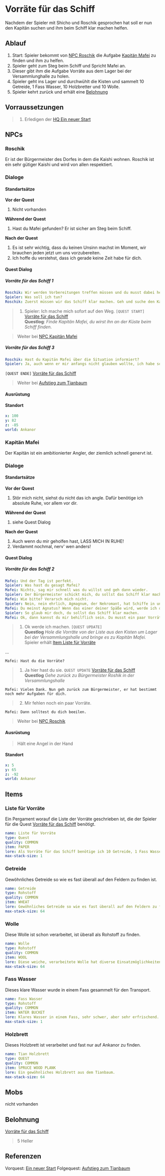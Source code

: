 # Vorräte für das Schiff

Nachdem der Spieler mit Shicho und Roschik gesprochen hat soll er nun den Kapitän suchen und ihm beim Schiff klar machen helfen.

## Ablauf

1. Start: Spieler bekommt von [NPC Roschik](#Roschik) die Aufgabe [Kapitän Mafei](#kapitän-mafei) zu finden und ihm zu helfen.
2. Spieler geht zum Steg beim Schiff und Spricht Mafei an.
3. Dieser gibt ihm die Aufgabe Vorräte aus dem Lager bei der Versammlunghalle zu holen.
4. Spieler geht ins Lager und durchwühlt die Kisten und sammelt 10 Getreide, 1 Fass Wasser, 10 Holzbretter und 10 Wolle.
5. Spieler kehrt zurück und erhält eine [Belohnung](#Belohnung)

## Vorraussetzungen

> 1. Erledigen der [HQ Ein neuer Start](../1-ein-neuer-start/README.md)

## NPCs

### Roschik

Er ist der Bürgermeister des Dorfes in dem die Kaishi wohnen. Roschik ist ein sehr gütiger Kaishi und wird von allen respektiert.

### Dialoge

#### Standartsätze  

**Vor der Quest**
1. Nicht vorhanden

**Während der Quest**  
1. Hast du Mafei gefunden? Er ist sicher am Steg beim Schiff.

**Nach der Quest**
1. Es ist sehr wichtig, dass du keinen Unsinn machst im Moment, wir brauchen jeden jetzt um uns vorzubereiten.
2. Ich hoffe du verstehst, dass ich gerade keine Zeit habe für dich.
    
#### Quest Dialog

##### Vorräte für das Schiff 1

```yml
Roschik: Wir werden Vorbereitungen treffen müssen und du musst dabei helfen.
Spieler: Was soll ich tun? 
Roschik: Zuerst müssen wir das Schiff klar machen. Geh und suche den Kapitän, er ist bestimmt an der Küste und angelt.
```
> 1. Spieler: Ich mache mich sofort auf den Weg. `[QUEST START]` [Vorräte für das Schiff](#vorräte-für-das-schiff)  
**Questlog**: *Finde Kapitän Mafei, du wirst ihn an der Küste beim Schiff finden.*

> Weiter bei [NPC Kapitän Mafei](#kapitän-mafei)

##### Vorräte für das Schiff 3

```yml
Roschik: Hast du Kapitän Mafei über die Situation informiert?
Spieler: Ja, auch wenn er mir anfangs nicht glauben wollte, ich habe sogar Vorräte für das Schiff besorgt.
```
`[QUEST ENDE]` [Vorräte für das Schiff](#vorräte-für-das-schiff)


> Weiter bei [Aufstieg zum Tianbaum](../3-aufstieg-zum-tianbaum/README.md)

#### Ausrüstung

#### Standort

```yml
x: 100
y: 82
z: -85
world: Ankanor
```

### Kapitän Mafei

Der Kapitän ist ein ambitionierter Angler, der ziemlich schnell genervt ist.

### Dialoge

#### Standartsätze  

**Vor der Quest**
1. Stör mich nicht, siehst du nicht das ich angle. Dafür benötige ich absolute Ruhe, vor allem vor dir.

**Während der Quest**  
1. siehe Quest Dialog

**Nach der Quest**
1. Auch wenn du mir geholfen hast, LASS MICH IN RUHE!
2. Verdammt nochmal, nerv' wen anders!
    
#### Quest Dialog 

##### Vorräte für das Schiff 2

```yml
Mafei: Und der Tag ist perfekt.
Spieler: Was hast du gesagt Mafei?
Mafei: Nichts, sag mir schnell was du willst und geh dann wieder. 
Spieler: Der Bürgermeister schickt mich, du sollst das Schiff klar machen. Irgendwas von Weltuntergang oder so.
Mafei: Wie bitte? Verarsch mich nicht. 
Spieler: Nein, nein ehrlich, Agmagnum, der Nekromant, hat Schiffe in unsere Richtung geschickt.
Mafei: Du meinst Agnatus? Wenn das einer deiner Späße wird, werde ich dich verprügeln.
Spieler: So glaub mir doch, du sollst das Schiff klar machen.
Mafei: Ok, dann kannst du mir behilflich sein. Du musst ein paar Vorräte für das Schiff zusammen suchen. Hier ist die Liste.
```

> 1. Ok werde ich machen. `[QUEST UPDATE]`  
**Questlog** *Hole die Vorräte von der Liste aus den Kisten um Lager bei der Versammlungshalle und bringe es zu Kapitän Mafei.*  
Spieler erhält [Item Liste für Vorräte](#liste-für-vorräte)

...

`Mafei: Hast du die Vorräte?`

> 1. Ja hier hast du sie. `QUEST UPDATE` [Vorräte für das Schiff](#vorräte-für-das-schiff)  
**Questlog** *Gehe zurück zu Bürgermeister Roshik in der Versammlungshalle*  

`Mafei: Vielen Dank. Nun geh zurück zum Bürgermeister, er hat bestimmt noch mehr Aufgaben für dich.`

> 2. Mir fehlen noch ein paar Vorräte.

`Mafei: Dann solltest du dich beeilen.`

> Weiter bei [NPC Roschik](#vorräte-für-das-schiff-3)

#### Ausrüstung

> Hält eine Angel in der Hand

#### Standort

```yml
x: 5
y: 65
z: -92
world: Ankanor
```

## Items

### Liste für Vorräte

Ein Pergament worauf die Liste der Vorräte geschrieben ist, die der Spieler für die Quest [Vorräte für das Schiff](#vorräte-für-das-schiff) benötigt.

```yml
name: Liste für Vorräte
type: Quest
quality: COMMON
item: PAPER
lore: Als Vorräte für das Schiff benötige ich 10 Getreide, 1 Fass Wasser, 10 Holzbretter und 10 Wolle. Gezeichnet Kapitän Mafei
max-stack-size: 1
```

### Getreide

Gewöhnliches Getreide so wie es fast überall auf den Feldern zu finden ist.

```yml
name: Getreide
type: Rohstoff
quality: COMMON
item: WHEAT
lore: Gewöhnliches Getreide so wie es fast überall auf den Feldern zu finden ist.
max-stack-size: 64
```

### Wolle

Diese Wolle ist schon verarbeitet, ist überall als Rohstoff zu finden.

```yml
name: Wolle
type: Rohstoff
quality: COMMON
item: WOOL
lore: Diese weiche, verarbeitete Wolle hat diverse Einsatzmöglichkeiten. Und sie ist ultra weich.
max-stack-size: 64
```

### Fass Wasser

Dieses klare Wasser wurde in einem Fass gesammelt für den Transport.

```yml
name: Fass Wasser
type: Rohstoff
quality: COMMON
item: WATER BUCKET
lore: Klares Wasser in einem Fass, sehr schwer, aber sehr erfrischend.
max-stack-size: 1
```

### Holzbrett

Dieses Holzbrett ist verarbeitet und fast nur auf Ankanor zu finden.

```yml
name: Tian Holzbrett
type: QUEST
quality: COMMON
item: SPRUCE WOOD PLANK
lore: Ein gewöhnliches Holzbrett aus dem Tianbaum.
max-stack-size: 64
```

## Mobs

nicht vorhanden

## Belohnung

[Vorräte für das Schiff](#vorräte-für-das-schiff)  
> 5 Heller  


## Referenzen

Vorquest: [Ein neuer Start](../1-ein-neuer-start/README.md)
Folgequest: [Aufstieg zum Tianbaum](../3-aufstieg-zum-tianbaum/README.md)